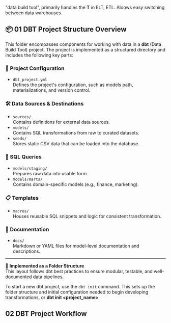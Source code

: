 
"data build tool", primarily handles the **T** in ELT, ETL. Aloows easy switching between data warehouses.

## 📦 01 DBT Project Structure Overview

This folder encompasses components for working with data in a **dbt** (Data Build Tool) project. The project is implemented as a structured directory and includes the following key parts:

### 🔧 Project Configuration
- `dbt_project.yml`  
  Defines the project's configuration, such as models path, materializations, and version control.

### 🛠️ Data Sources & Destinations
- `sources/`  
  Contains definitions for external data sources.
- `models/`  
  Contains SQL transformations from raw to curated datasets.
- `seeds/`  
  Stores static CSV data that can be loaded into the database.

### 🧮 SQL Queries
- `models/staging/`  
  Prepares raw data into usable form.
- `models/marts/`  
  Contains domain-specific models (e.g., finance, marketing).

### 📋 Templates
- `macros/`  
  Houses reusable SQL snippets and logic for consistent transformation.
  
### 📝 Documentation
- `docs/`  
  Markdown or YAML files for model-level documentation and descriptions.

---

🧱 **Implemented as a Folder Structure**  
This layout follows dbt best practices to ensure modular, testable, and well-documented data pipelines.


To start a new dbt project, use the `dbt init` command. This sets up the folder structure and initial configuration needed to begin developing transformations, or **dbt init <project_name>**

##  02 DBT Project Workflow


